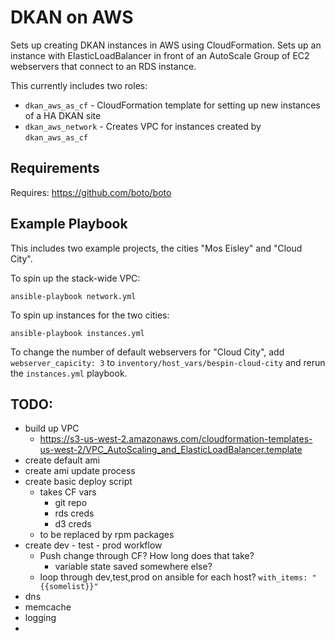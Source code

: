 DKAN on AWS 
=========

Sets up creating DKAN instances in AWS using CloudFormation. Sets up an instance with ElasticLoadBalancer in front of an AutoScale Group of EC2 webservers that connect to an RDS instance.

This currently includes two roles:

* ``dkan_aws_as_cf`` - CloudFormation template for setting up new instances of a HA DKAN site
* ``dkan_aws_network`` - Creates VPC for instances created by ``dkan_aws_as_cf``

Requirements
------------

Requires: https://github.com/boto/boto

Example Playbook
----------------

This includes two example projects, the cities "Mos Eisley" and "Cloud City".

To spin up the stack-wide VPC:

```
ansible-playbook network.yml
```

To spin up instances for the two cities:

```
ansible-playbook instances.yml
```

To change the number of default webservers for "Cloud City", add ``webserver_capicity: 3`` to ``inventory/host_vars/bespin-cloud-city`` and rerun the ``instances.yml`` playbook.  

TODO:
----------------

* build up VPC
  * https://s3-us-west-2.amazonaws.com/cloudformation-templates-us-west-2/VPC_AutoScaling_and_ElasticLoadBalancer.template
* create default ami
* create ami update process
* create basic deploy script
  * takes CF vars
    * git repo
    * rds creds
    * d3 creds
  * to be replaced by rpm packages
* create dev - test - prod workflow
  * Push change through CF? How long does that take?
    * variable state saved somewhere else?
  * loop through dev,test,prod on ansible for each host? ``with_items: "{{somelist}}"``
* dns
* memcache
* logging
* 


